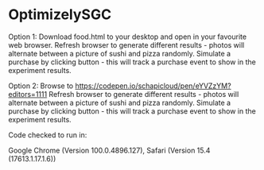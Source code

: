 # OptimizelySGC

Option 1:
Download food.html to your desktop and open in your favourite web browser.
Refresh browser to generate different results - photos will alternate between a picture of sushi and pizza randomly.
Simulate a purchase by clicking button - this will track a purchase event to show in the experiment results.

Option 2:
Browse to https://codepen.io/schapicloud/pen/eYVZzYM?editors=1111
Refresh browser to generate different results - photos will alternate between a picture of sushi and pizza randomly.
Simulate a purchase by clicking button - this will track a purchase event to show in the experiment results.

Code checked to run in:

Google Chrome (Version 100.0.4896.127), 
Safari (Version 15.4 (17613.1.17.1.6))
